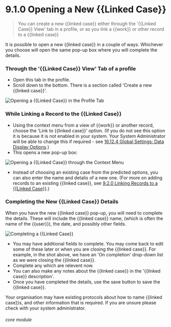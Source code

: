 # 9.1.0 <i class="fas fa-link"></i>  Opening a New {{Linked Case}}

> You can create a new {{linked case}} either through the '{{Linked Case}} View' tab in a profile, or as you link a {{work}} or other record to a {{linked case}}

It is possible to open a new {{linked case}} in a couple of ways. Whichever you choose will open the same pop-up box where you will complete the details.

### Through the '{{Linked Case}} View' Tab of a profile

- Open this tab in the profile. 
- Scroll down to the bottom. There is a section called 'Create a new {{linked case}}'.

![Opening a {{Linked Case}} in the Profile Tab](9.1.0a.png)

### While Linking a Record to the {{Linked Case}}
- Using the context menu from a view of {{work}} or another record, choose the 'Link to {{linked case}}' option. (If you do not see this option it is because it is not enabled in your system. Your System Administrator will be able to change this if required - see [16.12.4 Global Settings: Data Display Options](/help/index/p/16.12.4).) 
- This opens a new pop-up box:

![Opening a {{Linked Case}} through the Context Menu](9.1.0b.png)

- Instead of choosing an existing case from the predicted options, you can also enter the name and detalis of a new one. (For more on adding records to an existing {{linked case}}, see [9.2.0 Linking Records to a {{Linked Case}}](help/index/p/9.2.0).)

### Completing the New {{Linked Case}} Details
When you have the new {{linked case}} pop-up, you will need to complete the details.  These will include the {{linked case}} name, (which is often the name of the {{user}}), the date, and possibly other fields.

![Completing a {{Linked Case}}](9.1.0c.png)

- You may have additional fields to complete. You may come back to edit some of these later or when you are closing the {{linked case}}. For example, in the shot above, we have an 'On completion' drop-down list as we were closing the {{linked case}}. 
- Complete any which are relevent now.  
- You can also make any notes about the {{linked case}} in the '{{linked case}} description'.
- Once you have completed the details, use the save button to save the {{linked case}}.

Your organisation may have existing protocols about how to name {{linked case}}s, and other information that is required.  If you are unsure please check with your system administrator.

###### core module

